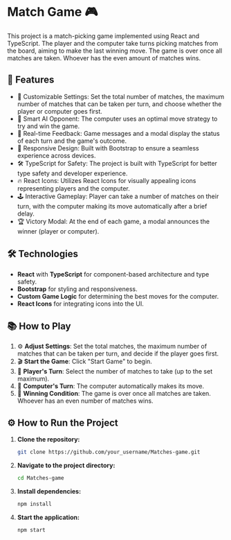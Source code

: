 # Match Game 🎮

This project is a match-picking game implemented using React and TypeScript. The player and the computer take turns picking matches from the board, aiming to make the last winning move. The game is over once all matches are taken. Whoever has the even amount of matches wins.

## 🚀 Features
- 🎲 Customizable Settings: Set the total number of matches, the maximum number of matches that can be taken per turn, and choose whether the player or computer goes first.
- 🧠 Smart AI Opponent: The computer uses an optimal move strategy to try and win the game.
- 💬 Real-time Feedback: Game messages and a modal display the status of each turn and the game's outcome.
- 🌟 Responsive Design: Built with Bootstrap to ensure a seamless experience across devices.
- 🛠 TypeScript for Safety: The project is built with TypeScript for better type safety and developer experience.
- 🔥 React Icons: Utilizes React Icons for visually appealing icons representing players and the computer.
- 🕹️ Interactive Gameplay: Player can take a number of matches on their turn, with the computer making its move automatically after a brief delay.
- 🏆 Victory Modal: At the end of each game, a modal announces the winner (player or computer).

## 🛠️ Technologies

- **React** with **TypeScript** for component-based architecture and type safety.
- **Bootstrap** for styling and responsiveness.
- **Custom Game Logic** for determining the best moves for the computer.
- **React Icons** for integrating icons into the UI.
  
## 📚 How to Play

1. ⚙️ **Adjust Settings**: Set the total matches, the maximum number of matches that can be taken per turn, and decide if the player goes first.
2. 🎬 **Start the Game**: Click "Start Game" to begin.
3. 🧍 **Player's Turn**: Select the number of matches to take (up to the set maximum).
4. 🤖 **Computer's Turn**: The computer automatically makes its move.
5. 🏅 **Winning Condition**: The game is over once all matches are taken. Whoever has an even number of matches wins.

## ⚙️ How to Run the Project

1. **Clone the repository:**

   ```bash
   git clone https://github.com/your_username/Matches-game.git

2. **Navigate to the project directory:**
    ```bash
   cd Matches-game

3. **Install dependencies:**
   ```bash
   npm install

4. **Start the application:**
   ```bash
   npm start
